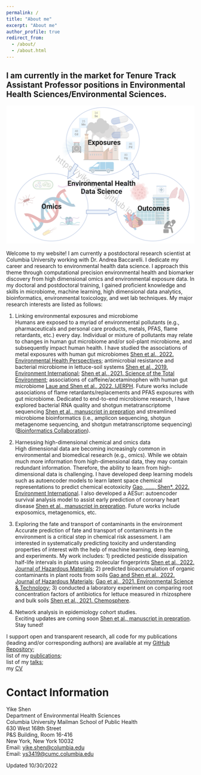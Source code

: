 ```yaml
---
permalink: /
title: "About me"
excerpt: "About me"
author_profile: true
redirect_from: 
  - /about/
  - /about.html
---
```

## I am currently in the market for Tenure Track Assistant Professor positions in Environmental Health Sciences/Environmental Sciences.

![](theme_watermark_compressed.PNG)


Welcome to my website! I am currently a postdoctoral research scientist at Columbia University working with Dr. Andrea Baccarelli. I dedicate my career and research to environmental health data science. I approach this theme through computational precision environmental health and biomarker discovery from high dimensional omics and environmental exposure data. In my doctoral and postdoctoral training, I gained proficient knowledge and skills in microbiome, machine learning, high dimensional data analytics, bioinformatics, environmental toxicology, and wet lab techniques. My major research interests are listed as follows:

1. Linking environmental exposures and microbiome\
Humans are exposed to a myriad of environmental pollutants (e.g., pharmaceuticals and personal care products, metals, PFAS, flame retardants, etc.) every day. Individual or mixture of pollutants may relate to changes in human gut microbiome and/or soil-plant microbiome, and subsequently impact human health. I have studied the associations of metal exposures with human gut microbiomes [Shen et al., 2022. Environmental Health Perspectives](https://doi.org/10.1289/EHP9674); antimicrobial resistance and bacterial microbiome in lettuce-soil systems [Shen et al., 2019. Environment International](https://doi.org/10.1016/j.envint.2019.105031); [Shen et al., 2021. Science of the Total Environment](https://doi.org/10.1016/j.scitotenv.2021.146255); associations of caffeine/acetaminophen with human gut microbiome [Laue and Shen et al., 2022. IJERPH](https://www.mdpi.com/1660-4601/19/15/9357/htm). Future works include associations of flame retardants/replacements and PFAS exposures with gut microbiome. Dedicated to end-to-end microbiome research, I have explored bacterial RNA quality and shotgun metatranscriptome sequencing [Shen et al., manuscript in prepration]() and streamlined microbiome bioinformatics (i.e., amplicon sequencing, shotgun metagenome sequencing, and shotgun metatranscriptome sequencing) ([Bioinformatics Collaboration](https://yikeshen.github.io//markdown/)).

2. Harnessing high-dimensional chemical and omics data\
High dimensional data are becoming increasingly common in environmental and biomedical research (e.g., omics). While we obtain much more information from high-dimensional data, they may contain redundant information. Therefore, the ability to learn from high-dimensional data is challenging. I have developed deep learning models such as autoencoder models to learn latent space chemical representations to predict chemical ecotoxicity [Gao, ......, Shen*. 2022. Environment International](https://doi.org/10.1016/j.envint.2022.107224). I also developed a AESur: autoencoder survival analysis model to assist early prediction of coronary heart disease [Shen et al., manuscript in prepration](). Future works include exposomics, metagenomics, etc. 

3. Exploring the fate and transport of contaminants in the environment\
Accurate prediction of fate and transport of contaminants in the environment is a critical step in chemical risk assessment. I am interested in systematically predicting toxicity and understanding properties of interest with the help of machine learning, deep learning, and experiments. My work includes: 1) predicted pesticide dissipation half-life intervals in plants using molecular fingerprints [Shen et al., 2022. Journal of Hazardous Materials](https://doi.org/10.1016/j.jhazmat.2022.129177); 2) predicted bioaccumulation of organic contaminants in plant roots from soils [Gao and Shen et al., 2022. Journal of Hazardous Materials](https://doi.org/10.1016/j.jhazmat.2021.127437); [Gao et al., 2021. Environmental Science & Technology](https://doi.org/10.1021/acs.est.1c02376); 3) conducted a laboratory experiment on comparing root concentration factors of antibiotics for lettuce measured in rhizosphere and bulk soils [Shen et al., 2021. Chemosphere](https://doi.org/10.1016/j.chemosphere.2020.127677). 

4. Network analysis in epidemiology cohort studies.\
Exciting updates are coming soon [Shen et al., manuscript in prepration](). Stay tuned!

I support open and transparent research, all code for my publications (leading and/or corresponding authors) are available at my [GitHub Repository](https://github.com/YikeShen?tab=repositories); \
list of my [publications](https://scholar.google.com/citations?hl=en&user=hLvLhVcAAAAJ&view_op=list_works&sortby=pubdate);\
list of my [talks](https://yikeshen.github.io//talks/);\
my [CV](https://github.com/YikeShen/Shen-Yike_CV/blob/master/CV_Shen%2CYike_103022.pdf)


Contact Information
=====
Yike Shen \
Department of Environmental Health Sciences \
Columbia University Mailman School of Public Health \
630 West 168th Street \
P&S Building, Room 16-416 \
New York, New York 10032\
Email: [yike.shen@columbia.edu](yike.shen@columbia.edu)\
Email: [ys3419@cumc.columbia.edu](ys3419@cumc.columbia.edu)

Updated 10/30/2022

